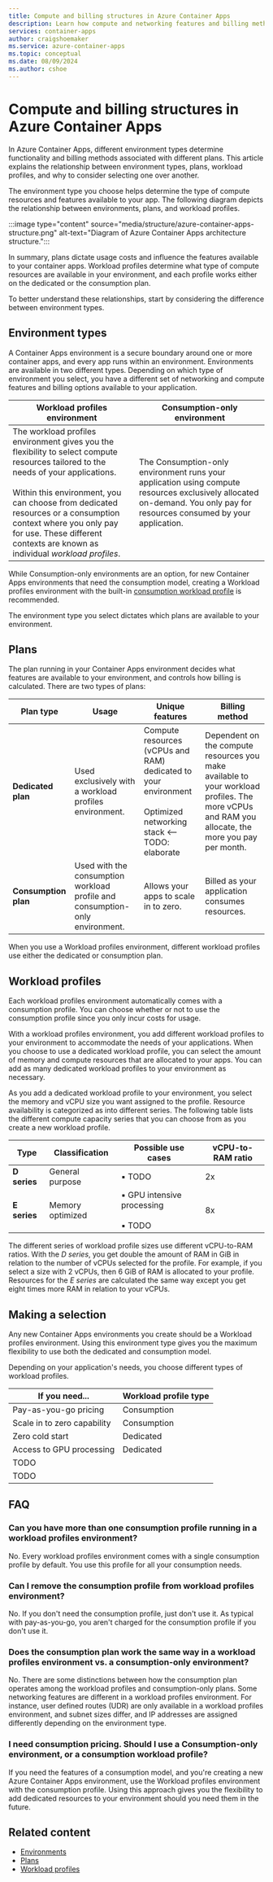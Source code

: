 ```yaml
---
title: Compute and billing structures in Azure Container Apps
description: Learn how compute and networking features and billing methods are structured in Azure Container Apps 
services: container-apps
author: craigshoemaker
ms.service: azure-container-apps
ms.topic: conceptual
ms.date: 08/09/2024
ms.author: cshoe
---
```


# Compute and billing structures in Azure Container Apps

In Azure Container Apps, different environment types determine functionality and billing methods associated with different plans. This article explains the relationship between environment types, plans, workload profiles, and why to consider selecting one over another.

The environment type you choose helps determine the type of compute resources and features available to your app. The following diagram depicts the relationship between environments, plans, and workload profiles.

:::image type="content" source="media/structure/azure-container-apps-structure.png" alt-text="Diagram of Azure Container Apps architecture structure.":::

In summary, plans dictate usage costs and influence the features available to your container apps. Workload profiles determine what type of compute resources are available in your environment, and each profile works either on the dedicated or the consumption plan.

To better understand these relationships, start by considering the difference between environment types.

## Environment types

A Container Apps environment is a secure boundary around one or more container apps, and every app runs within an environment. Environments are available in two different types. Depending on which type of environment you select, you have a different set of networking and compute features and billing options available to your application.

| Workload profiles environment | Consumption-only environment |
|---|---|
| The workload profiles environment gives you the flexibility to select compute resources tailored to the needs of your applications.<br><br>Within this environment, you can choose from dedicated resources or a consumption context where you only pay for use. These different contexts are known as individual *workload profiles*. | The Consumption-only environment runs your application using compute resources exclusively allocated on-demand. You only pay for resources consumed by your application. |

While Consumption-only environments are an option, for new Container Apps environments that need the consumption model, creating a Workload profiles environment with the built-in [consumption workload profile](#workload-profiles) is recommended.

The environment type you select dictates which plans are available to your environment.

## Plans

The plan running in your Container Apps environment decides what features are available to your environment, and controls how billing is calculated. There are two types of plans:

| Plan type | Usage | Unique features | Billing method |
|---|---|---|---|
| **Dedicated plan** | Used exclusively with a workload profiles environment. | Compute resources (vCPUs and RAM) dedicated to your environment<br><br>Optimized networking stack <-- TODO: elaborate | Dependent on the compute resources you make available to your workload profiles. The more vCPUs and RAM you allocate, the more you pay per month. |
| **Consumption plan** | Used with the consumption workload profile and consumption-only environment. | Allows your apps to scale in to zero. | Billed as your application consumes resources. |

When you use a Workload profiles environment, different workload profiles use either the dedicated or consumption plan.

## Workload profiles

Each workload profiles environment automatically comes with a consumption profile. You can choose whether or not to use the consumption profile since you only incur costs for usage.

With a workload profiles environment, you add different workload profiles to your environment to accommodate the needs of your applications. When you choose to use a dedicated workload profile, you can select the amount of memory and compute resources that are allocated to your apps. You can add as many dedicated workload profiles to your environment as necessary.

As you add a dedicated workload profile to your environment, you select the memory and vCPU size you want assigned to the profile. Resource availability is categorized as into different series. The following table lists the different compute capacity series that you can choose from as you create a new workload profile.

| Type | Classification | Possible use cases | vCPU-to-RAM ratio |
|---|---|---|---|
| **D series** | General purpose | ▪️ TODO | 2x |
| **E series** | Memory optimized | ▪️ GPU intensive processing<br><br>▪️ TODO | 8x |

The different series of workload profile sizes use different vCPU-to-RAM ratios. With the *D series*, you get double the amount of RAM in GiB in relation to the number of vCPUs selected for the profile. For example, if you select a size with 2 vCPUs, then 6 GiB of RAM is allocated to your profile. Resources for the *E series* are calculated the same way except you get eight times more RAM in relation to your vCPUs.

## Making a selection

Any new Container Apps environments you create should be a Workload profiles environment. Using this environment type gives you the maximum flexibility to use both the dedicated and consumption model.

Depending on your application's needs, you choose different types of workload profiles.

| If you need... | Workload profile type |
|---|---|
| Pay-as-you-go pricing | Consumption |
| Scale in to zero capability | Consumption |
| Zero cold start | Dedicated |
| Access to GPU processing | Dedicated |
| TODO |  |
| TODO |  |

## FAQ

### Can you have more than one consumption profile running in a workload profiles environment?

No. Every workload profiles environment comes with a single consumption profile by default. You use this profile for all your consumption needs.

### Can I remove the consumption profile from workload profiles environment?

No. If you don't need the consumption profile, just don't use it. As typical with pay-as-you-go, you aren't charged for the consumption profile if you don't use it.

### Does the consumption plan work the same way in a workload profiles environment vs. a consumption-only environment?

No. There are some distinctions between how the consumption plan operates among the workload profiles and consumption-only plans. Some networking features are different in a workload profiles environment. For instance, user defined routes (UDR) are only available in a workload profiles environment, and subnet sizes differ, and IP addresses are assigned differently depending on the environment type.

### I need consumption pricing. Should I use a Consumption-only environment, or a consumption workload profile?

If you need the features of a consumption model, and you're creating a new Azure Container Apps environment, use the Workload profiles environment with the consumption profile. Using this approach gives you the flexibility to add dedicated resources to your environment should you need them in the future.

## Related content

- [Environments](environment.md)
- [Plans](plans.md)
- [Workload profiles](workload-profiles-overview.md)